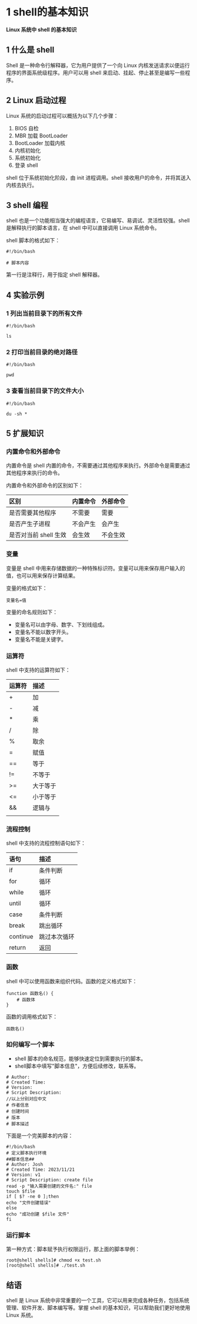 # 1 shell的基本知识

**Linux 系统中 shell 的基本知识**

## 1 什么是 shell

Shell 是一种命令行解释器，它为用户提供了一个向 Linux 内核发送请求以便运行程序的界面系统级程序。用户可以用 shell 来启动、挂起、停止甚至是编写一些程序。

## 2 Linux 启动过程

Linux 系统的启动过程可以概括为以下几个步骤：

1. BIOS 自检
2. MBR 加载 BootLoader
3. BootLoader 加载内核
4. 内核初始化
5. 系统初始化
6. 登录 shell

shell 位于系统初始化阶段，由 init 进程调用。shell 接收用户的命令，并将其送入内核去执行。

## 3 shell 编程

shell 也是一个功能相当强大的编程语言，它易编写、易调试、灵活性较强。shell 是解释执行的脚本语言，在 shell 中可以直接调用 Linux 系统命令。

shell 脚本的格式如下：

```
#!/bin/bash

# 脚本内容
```

第一行是注释行，用于指定 shell 解释器。

## 4 实验示例

### 1 列出当前目录下的所有文件

```
#!/bin/bash

ls
```

### 2 打印当前目录的绝对路径

```
#!/bin/bash

pwd
```

### 3 查看当前目录下的文件大小

```
#!/bin/bash

du -sh *
```

## 5 扩展知识

### 内置命令和外部命令

内置命令是 shell 内置的命令，不需要通过其他程序来执行。外部命令是需要通过其他程序来执行的命令。

内置命令和外部命令的区别如下：

| 区别                  | 内置命令 | 外部命令 |
| :-------------------- | :------- | :------- |
| 是否需要其他程序      | 不需要   | 需要     |
| 是否产生子进程        | 不会产生 | 会产生   |
| 是否对当前 shell 生效 | 会生效   | 不会生效 |



### 变量

变量是 shell 中用来存储数据的一种特殊标识符。变量可以用来保存用户输入的值，也可以用来保存计算结果。

变量的格式如下：

```
变量名=值
```

变量的命名规则如下：

- 变量名可以由字母、数字、下划线组成。
- 变量名不能以数字开头。
- 变量名不能是关键字。

### 运算符

shell 中支持的运算符如下：

| 运算符 | 描述     |
| :----- | :------- |
| +      | 加       |
| -      | 减       |
| *      | 乘       |
| /      | 除       |
| %      | 取余     |
| =      | 赋值     |
| ==     | 等于     |
| !=     | 不等于   |
| >=     | 大于等于 |
| <=     | 小于等于 |
| &&     | 逻辑与   |
|        |          |



### 流程控制

shell 中支持的流程控制语句如下：

| 语句     | 描述         |
| :------- | :----------- |
| if       | 条件判断     |
| for      | 循环         |
| while    | 循环         |
| until    | 循环         |
| case     | 条件判断     |
| break    | 跳出循环     |
| continue | 跳过本次循环 |
| return   | 返回         |



### 函数

shell 中可以使用函数来组织代码。函数的定义格式如下：

```
function 函数名() {
    # 函数体
}
```

函数的调用格式如下：

```
函数名()
```



### 如何编写一个脚本

- shell 脚本的命名规范，能够快速定位到需要执行的脚本。
- shell脚本中填写"脚本信息"，方便后续修改，联系等。

```
# Author:
# Created Time:
# Version:
# Script Description:
//以上分别对应中文
# 作者信息
# 创建时间
# 版本
# 脚本描述
```

下面是一个完美脚本的内容：

```
#!/bin/bash
# 定义脚本执行环境
##脚本信息##
# Author: Josh
# Created Time: 2023/11/21
# Version: v1
# Script Description: create file
read -p "输入需要创建的文件名:" file
touch $file
if [ $? -ne 0 ];then
echo "文件创建错误"
else
echo "成功创建 $file 文件"
fi
```



### 运行脚本

第一种方式：脚本赋予执行权限运行，那上面的脚本举例：

```
root@shell shells]# chmod +x test.sh
[root@shell shells]# ./test.sh
```



## 结语

shell 是 Linux 系统中非常重要的一个工具，它可以用来完成各种任务，包括系统管理、软件开发、脚本编写等。掌握 shell 的基本知识，可以帮助我们更好地使用 Linux 系统。

